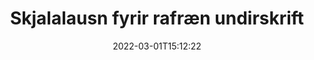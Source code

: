 ---
############################# Static ############################
layout: "product"
date: 2022-03-01T15:12:22
draft: false
#operation: 
#signaturetype: 
#fileformat: 
#productName: Java
lang: is
#productCode: java
#otherformats: 
#breadcrumb: Put  signature on  for Java
product: "Signature"
product_tag: "signature"

############################# Head ############################
head_title: ".NET, Java, Cloud API & Online Document Signature Apps"
head_description: "Fáðu allt í einu skjalalausn fyrir rafræna undirskrift fyrir .NET, Java og skýjaforrit. Skrifaðu undir algeng skjalasnið á netinu með því að nota einfaldan draga og sleppa eiginleika"

############################# Header ############################
title: "Skjalalausn fyrir rafræn undirskrift"
description: "Skrifaðu undir stafræn skjöl og myndir á hvaða vettvang sem er með því að nota sveigjanleg API og app byggðar lausnir fyrir forritara og endanotendur."

############################# APIs ###############################
apis:
  enable: true

  api:
    # api loop
    - title: "GroupDocs.Signature High Code API innihalda"
      link: "/signature/"
      label: "Skoða öll High Code API"
      api_product:
        # api_product loop
        - link: "/signature/net/"
          img_alt: "GroupDocs.Signature for .NET"
          image: "https://www.groupdocs.cloud/templates/groupdocs/images/product-logos/groupdocs-signature-net.png"
          product: "GroupDocs.Signature for"
          platform: ".NET"
          content: "Native .NET API til að bæta við, leita og sannreyna vinsælustu tegundir stafrænna undirskrifta við Microsoft Office, PDF, myndir og ýmis önnur snið í .NET forritum."

        # api_product loop
        - link: "/signature/java/"
          img_alt: "GroupDocs.Signature for Java"
          image: "https://www.groupdocs.cloud/templates/groupdocs/images/product-logos/groupdocs-signature-java.png"
          product: "GroupDocs.Signature for"
          platform: "Java"
          content: "Gerðu Java forritum kleift með eSignature getu til að undirrita stafrænt úrval skjala og mynda á hvaða stýrikerfi sem er með JDK uppsett."

    # api loop
    - title: "GroupDocs.Signature Low Code API eru með"
      link: "https://products.groupdocs.cloud/signature"
      label: "Skoða öll lágkóða API"
      api_product:
        # api_product loop
        - link: "https://products.groupdocs.cloud/signature/curl"
          img_alt: "GroupDocs.Signature Cloud for cURL"
          image: "https://www.groupdocs.cloud/templates/groupdocscloud/images/sdk/272x272/groupdocs_signature-for-curl.png"
          product: "GroupDocs.Signature"
          platform: "Cloud for cURL"
          content: "Vinna með cURL RESTful skjal undirskrift API til að bæta við og vinna með mismunandi undirskriftargerðir á öllum vinsælum skjalasniðum, þar á meðal PDF, Word, Excel og myndum."

        # api_product loop
        - link: "https://products.groupdocs.cloud/signature/net"
          img_alt: "GroupDocs.Signature Cloud SDK for .NET"
          image: "https://www.groupdocs.cloud/templates/groupdocscloud/images/sdk/272x272/groupdocs_signature-for-net.png"
          product: "GroupDocs.Signature"
          platform: "Cloud SDK for .NET"
          content: "Notaðu e-signature RESTful API auðveldlega með .NET SDK til að stjórna stafrænni undirskrift á fjölda skjalasniða innan .NET forrita."

        # api_product loop
        - link: "https://products.groupdocs.cloud/signature/java"
          img_alt: "GroupDocs.Signature Cloud SDK for Java"
          image: "https://www.groupdocs.cloud/templates/groupdocscloud/images/sdk/272x272/groupdocs_signature-for-java.png"
          product: "GroupDocs.Signature"
          platform: "Cloud SDK for Java"
          content: "Innleiða háþróaða undirritunareiginleika skjala í Java forritunum þínum með sérhönnuðum undirskriftar-SDK fyrir Java."

    # api loop
    - title: "GroupDocs.Signature Engin kóðaforrit fylgja með"
      link: "https://products.groupdocs.app/signature"
      label: "Skoða öll forrit án kóða"
      api_product:
        # api_product loop
        - link: "https://products.groupdocs.app/signature/total"
          img_alt: "GroupDocs.Signature Total"
          image: "https://www.aspose.cloud/templates/asposeapp/images/products/logo/aspose_signature-app.png"
          product: "GroupDocs.Signature"
          platform: "Total"
          content: "Skrifaðu undir Microsoft Word, Excel, PowerPoint, Visio og PDF skrár með texta, mynd, strikamerki eða QR-kóða."

        # api_product loop
        - link: "https://products.groupdocs.app/signature/docx"
          img_alt: "GroupDocs.Signature DOCX"
          image: "https://www.aspose.cloud/templates/groupdocsapp/images/products/logo/groupdocs_words-app.png"
          product: "GroupDocs.Signature"
          platform: "DOCX"
          content: "Skrifaðu undir Word skjöl á netinu beint úr vafranum þínum ókeypis."

        # api_product loop
        - link: "https://products.groupdocs.app/signature/pdf"
          img_alt: "GroupDocs.Signature PDF"
          image: "https://www.aspose.cloud/templates/groupdocsapp/images/products/logo/groupdocs_pdf-app.png"
          product: "GroupDocs.Signature"
          platform: "PDF"
          content: "E-Signaðu PDF skrár með texta, myndum eða strikamerki innan hvaða vafra sem er."

############################# Back to top ###############################
back_to_top:
  enable: true
---
